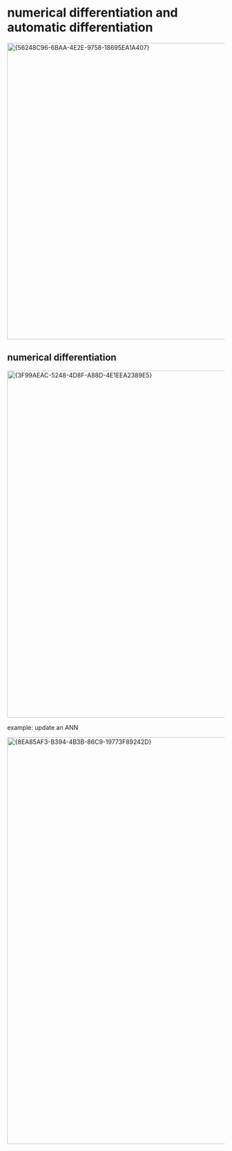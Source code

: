 
# numerical differentiation and automatic differentiation 

<img width="1845" height="685" alt="{56248C96-6BAA-4E2E-9758-18695EA1A407}" src="https://github.com/user-attachments/assets/7484ef80-73a1-4a76-b08c-d6a5c8dda730" />

## numerical differentiation 
<img width="1833" height="802" alt="{3F99AEAC-5248-4D8F-A88D-4E1EEA2389E5}" src="https://github.com/user-attachments/assets/3c926ba3-b1d0-4ea5-8810-49b4d6075ee8" />


example: update an ANN

<img width="1850" height="940" alt="{8EA85AF3-B394-4B3B-86C9-19773F89242D}" src="https://github.com/user-attachments/assets/e3c33347-5c81-41af-9689-f4d110cf3514" />
